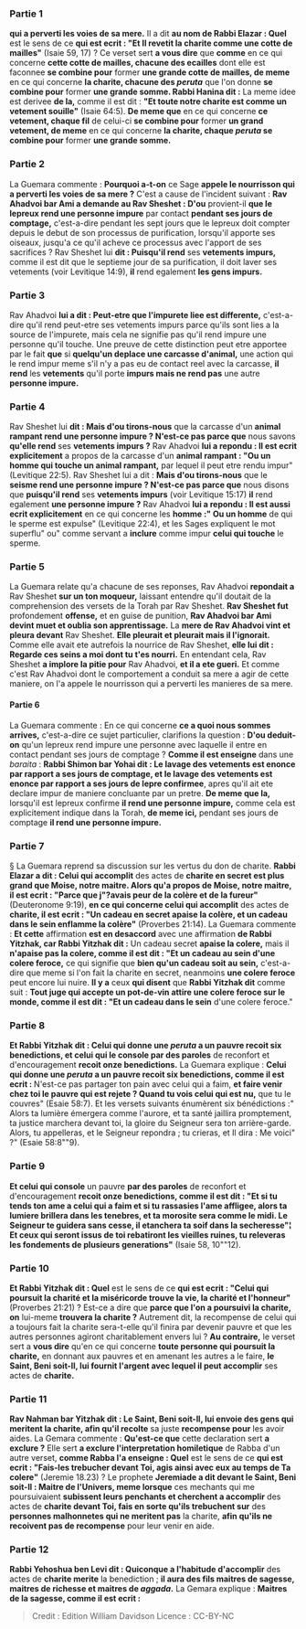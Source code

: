 
### Partie 1
<b>qui a perverti les voies de sa mere.</b> Il a dit <b>au nom de Rabbi Elazar : Quel</b> est le sens de ce <b>qui est ecrit : "Et Il revetit la charite comme une cotte de mailles"</b> (Isaie 59, 17) ? Ce verset sert <b>a vous dire</b> que <b>comme</b> en ce qui concerne <b>cette cotte de mailles, chacune des ecailles</b> dont elle est faconnee <b>se combine pour</b> former <b>une grande cotte de mailles, de meme</b> en ce qui concerne <b>la charite, chacune des <i>peruta</i></b> que l'on donne <b>se combine pour</b> former <b>une grande somme. Rabbi Hanina dit :</b> La meme idee est derivee <b>de la,</b> comme il est dit : <b>"Et toute notre charite est comme un vetement souille"</b> (Isaie 64:5). <b>De meme que</b> en ce qui concerne <b>ce vetement, chaque fil</b> de celui-ci <b>se combine pour</b> former <b>un grand vetement, de meme</b> en ce qui concerne <b>la charite, chaque <i>peruta</i> se combine pour</b> former <b>une grande somme.</b>

### Partie 2
La Guemara commente : <b>Pourquoi a-t-on</b> ce Sage <b>appele le nourrisson qui a perverti les voies de sa mere ?</b> C'est a cause de l'incident suivant : <b>Rav Ahadvoi bar Ami a demande au Rav Sheshet : D'ou</b> provient-il <b>que le lepreux rend une personne impure</b> par contact <b>pendant ses jours de comptage,</b> c'est-a-dire pendant les sept jours que le lepreux doit compter depuis le debut de son processus de purification, lorsqu'il apporte ses oiseaux, jusqu'a ce qu'il acheve ce processus avec l'apport de ses sacrifices ? Rav Sheshet lui <b>dit : Puisqu'il rend</b> ses <b>vetements impurs,</b> comme il est dit que le septieme jour de sa purification, il doit laver ses vetements (voir Levitique 14:9), <b>il</b> rend egalement <b>les gens impurs.</b>

### Partie 3
Rav Ahadvoi <b>lui a dit : Peut-etre que l'impurete liee est differente,</b> c'est-a-dire qu'il rend peut-etre ses vetements impurs parce qu'ils sont lies a la source de l'impurete, mais cela ne signifie pas qu'il rend impure une personne qu'il touche. Une preuve de cette distinction peut etre apportee par le fait <b>que</b> si <b>quelqu'un deplace une carcasse d'animal,</b> une action qui le rend impur meme s'il n'y a pas eu de contact reel avec la carcasse, <b>il rend</b> les <b>vetements</b> qu'il porte <b>impurs mais ne rend pas</b> une autre <b>personne impure.</b>

### Partie 4
Rav Sheshet lui <b>dit : Mais d'ou tirons-nous</b> que la carcasse d'un <b>animal rampant rend une personne impure ? N'est-ce pas parce que</b> nous savons <b>qu'elle rend</b> ses <b>vetements impurs ?</b> Rav Ahadvoi <b>lui a repondu : Il est ecrit explicitement</b> a propos de la carcasse d'un <b>animal rampant : "Ou un homme qui touche un animal rampant,</b> par lequel il peut etre rendu impur" (Levitique 22:5). Rav Sheshet lui a dit : <b>Mais d'ou tirons-nous</b> que le <b>seisme rend une personne impure ? N'est-ce pas parce que</b> nous disons que <b>puisqu'il rend</b> ses <b>vetements impurs</b> (voir Levitique 15:17) <b>il</b> rend egalement <b>une personne impure ?</b> Rav Ahadvoi <b>lui a repondu : Il est aussi ecrit explicitement</b> en ce qui concerne les <b>homme :" Ou un homme</b> de qui le sperme est expulse" (Levitique 22:4), et les Sages expliquent le mot superflu" ou" comme servant a <b>inclure</b> comme impur <b>celui qui touche</b> le sperme.

### Partie 5
La Guemara relate qu'a chacune de ses reponses, Rav Ahadvoi <b>repondait a</b> Rav Sheshet <b>sur un ton moqueur,</b> laissant entendre qu'il doutait de la comprehension des versets de la Torah par Rav Sheshet. <b>Rav Sheshet fut</b> profondement <b>offense,</b> et en guise de punition, <b>Rav Ahadvoi bar Ami devint muet et oublia son apprentissage.</b> La <b>mere de Rav Ahadvoi vint et pleura devant</b> Rav Sheshet. <b>Elle pleurait et pleurait mais il l'ignorait.</b> Comme elle avait ete autrefois la nourrice de Rav Sheshet, <b>elle lui dit : Regarde ces seins a moi dont tu t'es nourri.</b> En entendant cela, Rav Sheshet <b>a implore la pitie pour</b> Rav Ahadvoi, <b>et il a ete gueri.</b> Et comme c'est Rav Ahadvoi dont le comportement a conduit sa mere a agir de cette maniere, on l'a appele le nourrisson qui a perverti les manieres de sa mere.

#### Partie 6
La Guemara commente : En ce qui concerne <b>ce a quoi nous sommes arrives,</b> c'est-a-dire ce sujet particulier, clarifions la question : <b>D'ou deduit-on</b> qu'un lepreux rend impure une personne avec laquelle il entre en contact pendant ses jours de comptage ? <b>Comme il est enseigne</b> dans une <i>baraita</i> : <b>Rabbi Shimon bar Yohai dit : Le lavage des vetements est enonce par rapport a ses jours de comptage, et le lavage des vetements est enonce par rapport a ses jours de lepre confirmee</b>, apres qu'il ait ete declare impur de maniere concluante par un pretre. <b>De meme que la,</b> lorsqu'il est lepreux confirme <b>il rend une personne impure,</b> comme cela est explicitement indique dans la Torah, <b>de meme ici,</b> pendant ses jours de comptage <b>il rend une personne impure.</b>

### Partie 7
§ La Guemara reprend sa discussion sur les vertus du don de charite. <b>Rabbi Elazar a dit : Celui qui accomplit</b> des actes de <b>charite en secret est plus grand que Moise, notre maitre. Alors qu'a propos de Moise, notre maitre, il est ecrit : "Parce que j"?avais peur de la colère et de la fureur"</b> (Deuteronome 9:19), <b>en ce qui concerne celui qui accomplit</b> des actes de <b>charite, il est ecrit : "Un cadeau en secret apaise la colère, et un cadeau dans le sein enflamme la colère"</b> (Proverbes 21:14). La Guemara commente : <b>Et cette</b> affirmation <b>est en desaccord</b> avec une affirmation <b>de Rabbi Yitzhak, car Rabbi Yitzhak dit :</b> Un cadeau secret <b>apaise la colere,</b> mais il <b>n'apaise pas la colere, comme il est dit : "Et un cadeau au sein d'une colere feroce,</b> ce qui signifie que <b>bien qu'un cadeau soit au sein,</b> c'est-a-dire que meme si l'on fait la charite en secret, neanmoins <b>une colere feroce</b> peut encore lui nuire. <b>Il y a</b> ceux <b>qui disent</b> que <b>Rabbi Yitzhak dit</b> comme suit : <b>Tout juge qui accepte un pot-de-vin attire une colere feroce sur le monde, comme il est dit : "Et un cadeau dans le sein</b> d'une colere feroce."

### Partie 8
<b>Et Rabbi Yitzhak dit : Celui qui donne une <i>peruta</i> a un pauvre recoit six benedictions, et celui qui le console par des paroles</b> de reconfort et d'encouragement <b>recoit onze benedictions.</b> La Guemara explique : <b>Celui qui donne une <i>peruta</i> a un pauvre recoit six benedictions, comme il est ecrit : </b> N'est-ce pas partager</b> ton pain avec celui qui a faim, <b>et faire venir chez toi le pauvre qui est rejete ? Quand tu vois celui qui est nu,</b> que tu le couvres" (Esaie 58:7). Et les versets suivants énumèrent six bénédictions :" Alors ta lumière émergera comme l'aurore, et ta santé jaillira promptement, ta justice marchera devant toi, la gloire du Seigneur sera ton arrière-garde. Alors, tu appelleras, et le Seigneur repondra ; tu crieras, et Il dira : Me voici" ?" (Esaie 58:8""9).

### Partie 9
<b>Et celui qui console</b> un pauvre <b>par des paroles</b> de reconfort et d'encouragement <b>recoit onze benedictions, comme il est dit : "Et si tu tends ton ame a celui qui a faim et si tu rassasies l'ame affligee, alors ta lumiere brillera dans les tenebres, et ta morosite sera comme le midi. Le Seigneur te guidera sans cesse, il etanchera ta soif dans la secheresse"¦ Et ceux qui seront issus de toi rebatiront les vieilles ruines, tu releveras les fondements de plusieurs generations"</b> (Isaie 58, 10""12).

### Partie 10
<b>Et Rabbi Yitzhak dit : Quel</b> est le sens de ce <b>qui est ecrit : "Celui qui poursuit la charité et la miséricorde trouve la vie, la charité et l'honneur"</b> (Proverbes 21:21) ? Est-ce a dire que <b>parce que l'on a poursuivi la charite, on</b> lui-meme <b>trouvera la charite ?</b> Autrement dit, la recompense de celui qui a toujours fait la charite sera-t-elle qu'il finira par devenir pauvre et que les autres personnes agiront charitablement envers lui ? <b>Au contraire,</b> le verset sert a <b>vous dire</b> qu'en ce qui concerne <b>toute personne qui poursuit la charite,</b> en donnant aux pauvres et en amenant les autres a le faire, <b>le Saint, Beni soit-Il, lui fournit l'argent avec lequel il peut accomplir</b> ses actes de <b>charite.</b>

### Partie 11
<b>Rav Nahman bar Yitzhak dit : Le Saint, Beni soit-Il, lui envoie des gens qui meritent la charite, afin qu'il recolte</b> sa juste <b>recompense pour</b> les avoir aides.</b> La Gemara commente : <b>Qu'est-ce que</b> cette declaration sert <b>a exclure ?</b> Elle sert <b>a exclure l'interpretation homiletique</b> de Rabba d'un autre verset, <b>comme Rabba l'a enseigne : Quel</b> est le sens de ce <b>qui est ecrit : "Fais-les trebucher devant Toi, agis ainsi avec eux au temps de Ta colere"</b> (Jeremie 18.23) ? Le prophete <b>Jeremiade a dit devant le Saint, Beni soit-Il : Maitre de l'Univers, meme lorsque</b> ces mechants qui me poursuivaient <b>subissent leurs penchants et cherchent a accomplir</b> des actes de <b>charite devant Toi, fais en sorte qu'ils trebuchent sur</b> des <b>personnes malhonnetes qui ne meritent pas</b> la charite, <b>afin qu'ils ne recoivent pas de recompense</b> pour leur venir en aide.

### Partie 12
<b>Rabbi Yehoshua ben Levi dit : Quiconque a l'habitude d'accomplir</b> des actes de <b>charite merite</b> la benediction ; <b>il aura des fils maitres de sagesse, maitres de richesse et maitres de <i>aggada</i>.</b> La Gemara explique : <b>Maitres de la sagesse, comme il est ecrit :</b>

>Credit : Edition William Davidson
>Licence : CC-BY-NC